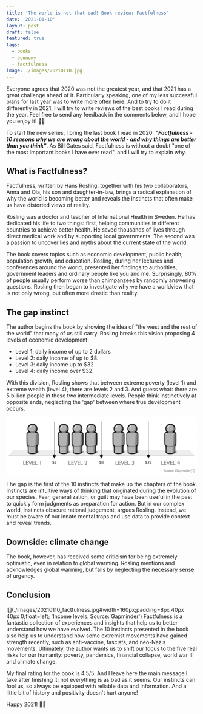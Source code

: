 ```yaml
---
title: 'The world is not that bad! Book review: Factfulness'
date: '2021-01-10'
layout: post
draft: false
featured: true
tags:
  - books
  - economy
  - factfulness
image: ./images/20210110.jpg
---
```


Everyone agrees that 2020 was not the greatest year, and that 2021 has a great challenge ahead of it. Particularly speaking, one of my less successful plans for last year was to write more often here. And to try to do it differently in 2021, I will try to write reviews of the best books I read during the year. Feel free to send any feedback in the comments below, and I hope you enjoy it! 🙌🏽

To start the new series, I bring the last book I read in 2020: **_"Factfulness - 10 reasons why we are wrong about the world - and why things are better than you think"_**. As Bill Gates said, Factfulness is without a doubt "one of the most important books I have ever read", and I will try to explain why.

## What is Factfulness?

Factfulness, written by Hans Rosling, together with his two collaborators, Anna and Ola, his son and daughter-in-law, brings a radical explanation of why the world is becoming better and reveals the instincts that often make us have distorted views of reality.

Rosling was a doctor and teacher of International Health in Sweden. He has dedicated his life to two things: first, helping communities in different countries to achieve better health. He saved thousands of lives through direct medical work and by supporting local governments. The second was a passion to uncover lies and myths about the current state of the world.

The book covers topics such as economic development, public health, population growth, and education. Rosling, during her lectures and conferences around the world, presented her findings to authorities, government leaders and ordinary people like you and me. Surprisingly, 80% of people usually perform worse than chimpanzees by randomly answering questions. Rosling then began to investigate why we have a worldview that is not only wrong, but often more drastic than reality.

## The gap instinct

The author begins the book by showing the idea of "the west and the rest of the world" that many of us still carry. Rosling breaks this vision proposing 4 levels of economic development:

- Level 1: daily income of up to 2 dollars
- Level 2: daily income of up to $8.
- Level 3: daily income up to $32
- Level 4: daily income over $32.

With this division, Rosling shows that between extreme poverty (level 1) and extreme wealth (level 4), there are levels 2 and 3. And guess what: there are 5 billion people in these two intermediate levels. People think instinctively at opposite ends, neglecting the 'gap' between where true development occurs.

![Income per person in dollars per day adjusted for price differences](./images/20210110_income_levels.png 'Income levels. Source: Gapminder')

The gap is the first of the 10 instincts that make up the chapters of the book. Instincts are intuitive ways of thinking that originated during the evolution of our species. Fear, generalization, or guilt may have been useful in the past to quickly form judgments as preparation for action. But in our complex world, instincts obscure rational judgement, argues Rosling. Instead, we must be aware of our innate mental traps and use data to provide context and reveal trends.

## Downside: climate change

The book, however, has received some criticism for being extremely optimistic, even in relation to global warming. Rosling mentions and acknowledges global warming, but fails by neglecting the necessary sense of urgency.

## Conclusion

![](./images/20210110_factfulness.jpg#width=160px;padding=8px 40px 40px 0;float=left; 'Income levels. Source: Gapminder')
Factfulness is a fantastic collection of experiences and insights that help us to better understand how we have evolved. The 10 instincts presented in the book also help us to understand how some extremist movements have gained strength recently, such as anti-vaccine, fascists, and neo-Nazis movements. Ultimately, the author wants us to shift our focus to the five real risks for our humanity: poverty, pandemics, financial collapse, world war III and climate change.

My final rating for the book is 4.5/5. And I leave here the main message I take after finishing it: not everything is as bad as it seems. Our instincts can fool us, so always be equipped with reliable data and information. And a little bit of history and positivity doesn't hurt anyone!

Happy 2021! 👋🏽
